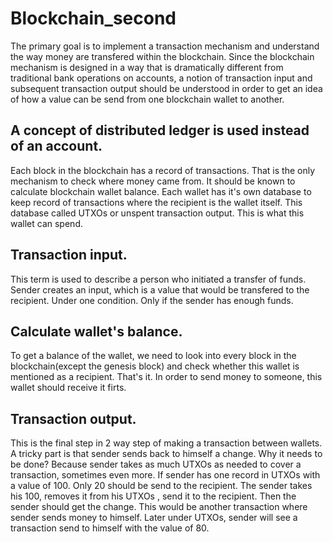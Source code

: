 # Blockchain_second

The primary goal is to implement a transaction mechanism and understand the way money are transfered within the blockchain. Since the blockchain mechanism is designed in a way that is dramatically different from traditional bank operations on accounts, a notion of transaction input and subsequent transaction output should be understood in order to get an idea of how a value can be send from one blockchain wallet to another.

## A concept of distributed ledger is used instead of an account. 
Each block in the blockchain has a record of transactions. That is the only mechanism to check where money came from. It should be known to calculate blockchain wallet balance. Each wallet has it's own database to keep record of transactions where the recipient is the wallet itself. This database called UTXOs or unspent transaction output. This is what this wallet can spend.

## Transaction input. 
This term is used to describe a person who initiated a transfer of funds. Sender creates an input, which is a value that would be transfered to the recipient. Under one condition. Only if the sender has enough funds. 

## Calculate wallet's balance. 
To get a balance of the wallet, we need to look into every block in the blockchain(except the genesis block) and check whether this wallet is mentioned as a recipient. That's it. In order to send money to someone, this wallet should receive it firts.

## Transaction output. 
This is the final step in 2 way step of making a transaction between wallets. A tricky part is that sender sends back to himself a change. Why it needs to be done? Because sender takes as much UTXOs as needed to cover a transaction, sometimes even more. If sender has one record in UTXOs with a value of 100. Only 20 should be send to the recipient. The sender takes his 100, removes it from his UTXOs , send it to the recipient. Then the sender should get the change. This would be another transaction where sender sends money to himself. Later under UTXOs, sender will see a transaction send to himself with the value of 80.



